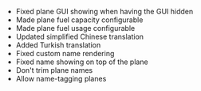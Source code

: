 - Fixed plane GUI showing when having the GUI hidden
- Made plane fuel capacity configurable
- Made plane fuel usage configurable
- Updated simplified Chinese translation
- Added Turkish translation
- Fixed custom name rendering
- Fixed name showing on top of the plane
- Don't trim plane names
- Allow name-tagging planes
